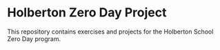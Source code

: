 # Holberton Zero Day Project
This repository contains exercises and projects for the Holberton School Zero Day program.

